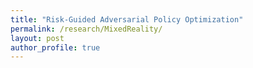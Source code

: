 ```yaml
---
title: "Risk-Guided Adversarial Policy Optimization"
permalink: /research/MixedReality/
layout: post
author_profile: true
---
```

